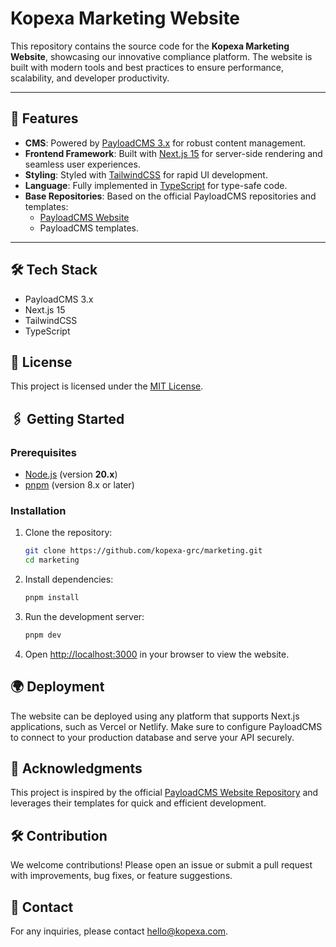 # Kopexa Marketing Website

This repository contains the source code for the **Kopexa Marketing Website**, showcasing our innovative compliance platform. The website is built with modern tools and best practices to ensure performance, scalability, and developer productivity.

---

## 🚀 Features

- **CMS**: Powered by [PayloadCMS 3.x](https://payloadcms.com/) for robust content management.
- **Frontend Framework**: Built with [Next.js 15](https://nextjs.org/) for server-side rendering and seamless user experiences.
- **Styling**: Styled with [TailwindCSS](https://tailwindcss.com/) for rapid UI development.
- **Language**: Fully implemented in [TypeScript](https://www.typescriptlang.org/) for type-safe code.
- **Base Repositories**: Based on the official PayloadCMS repositories and templates:
  - [PayloadCMS Website](https://github.com/payloadcms/website)
  - PayloadCMS templates.

---

## 🛠️ Tech Stack

- PayloadCMS 3.x
- Next.js 15
- TailwindCSS
- TypeScript

## 📜 License

This project is licensed under the [MIT License](./LICENSE).

## 🖇️ Getting Started

### Prerequisites

- [Node.js](https://nodejs.org/) (version **20.x**)
- [pnpm](https://pnpm.io/) (version 8.x or later)

### Installation

1. Clone the repository:

   ```bash
   git clone https://github.com/kopexa-grc/marketing.git
   cd marketing
   ```

2. Install dependencies:

   ```bash
   pnpm install
   ```

3. Run the development server:

   ```bash
   pnpm dev
   ```

4. Open [http://localhost:3000](http://localhost:3000) in your browser to view the website.

## 🌍 Deployment

The website can be deployed using any platform that supports Next.js applications, such as Vercel or Netlify. Make sure to configure PayloadCMS to connect to your production database and serve your API securely.

## 🤝 Acknowledgments

This project is inspired by the official [PayloadCMS Website Repository](https://github.com/payloadcms/website) and leverages their templates for quick and efficient development.

## 🛠️ Contribution

We welcome contributions! Please open an issue or submit a pull request with improvements, bug fixes, or feature suggestions.

## 📧 Contact

For any inquiries, please contact [hello@kopexa.com](mailto:hello@kopexa.com).
